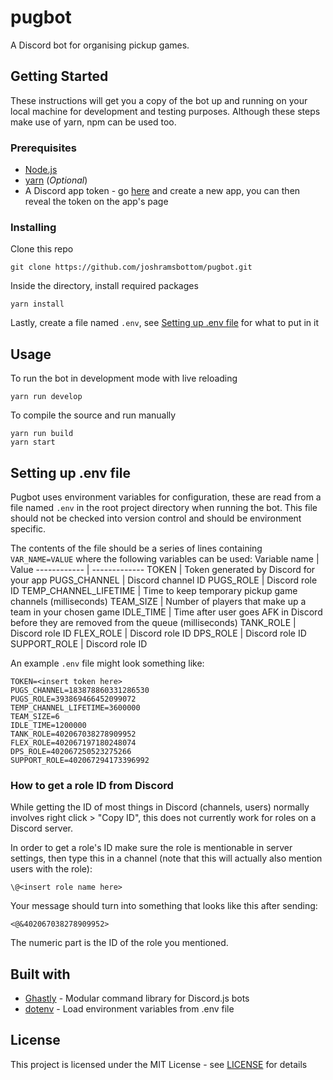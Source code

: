 # pugbot

A Discord bot for organising pickup games.

## Getting Started

These instructions will get you a copy of the bot up and running on your local machine for development and testing purposes. Although these steps make use of yarn, npm can be used too.

### Prerequisites

* [Node.js](https://nodejs.org)
* [yarn](https://yarnpkg.com) (_Optional_)
* A Discord app token - go [here](https://discordapp.com/developers/applications/me) and create a new app, you can then reveal the token on the app's page

### Installing

Clone this repo
```
git clone https://github.com/joshramsbottom/pugbot.git
```

Inside the directory, install required packages
```
yarn install
```

Lastly, create a file named `.env`, see [Setting up .env file](#setting-up-env-file) for what to put in it

## Usage

To run the bot in development mode with live reloading
```
yarn run develop
```

To compile the source and run manually
```
yarn run build
yarn start
```

## Setting up .env file

Pugbot uses environment variables for configuration, these are read from a file named `.env` in the root project directory when running the bot. This file should not be checked into version control and should be environment specific.

The contents of the file should be a series of lines containing `VAR_NAME=VALUE` where the following variables can be used:
Variable name | Value
------------ | -------------
TOKEN | Token generated by Discord for your app
PUGS_CHANNEL | Discord channel ID
PUGS_ROLE | Discord role ID
TEMP_CHANNEL_LIFETIME | Time to keep temporary pickup game channels (milliseconds)
TEAM_SIZE | Number of players that make up a team in your chosen game
IDLE_TIME | Time after user goes AFK in Discord before they are removed from the queue (milliseconds) 
TANK_ROLE | Discord role ID
FLEX_ROLE | Discord role ID
DPS_ROLE | Discord role ID
SUPPORT_ROLE | Discord role ID

An example `.env` file might look something like:
```
TOKEN=<insert token here>
PUGS_CHANNEL=183878860331286530
PUGS_ROLE=393869466452099072
TEMP_CHANNEL_LIFETIME=3600000
TEAM_SIZE=6
IDLE_TIME=1200000
TANK_ROLE=402067038278909952
FLEX_ROLE=402067197180248074
DPS_ROLE=402067250523275266
SUPPORT_ROLE=402067294173396992
```

### How to get a role ID from Discord

While getting the ID of most things in Discord (channels, users) normally involves right click > "Copy ID", this does not currently work for roles on a Discord server.

In order to get a role's ID make sure the role is mentionable in server settings, then type this in a channel (note that this will actually also mention users with the role):
```
\@<insert role name here>
```
Your message should turn into something that looks like this after sending:
```
<@&402067038278909952>
```

The numeric part is the ID of the role you mentioned.

## Built with

* [Ghastly](https://ghastly.js.org) - Modular command library for Discord.js bots
* [dotenv](https://github.com/motdotla/dotenv) - Load environment variables from .env file

## License

This project is licensed under the MIT License - see [LICENSE](LICENSE) for details